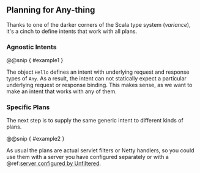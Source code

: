 Planning for Any-thing
----------------------

Thanks to one of the darker corners of the Scala type system
(*variance*), it's a cinch to define intents that work with all plans.

### Agnostic Intents

@@snip [ ](../../main/scala/08/a.scala) { #example1 }

The object `Hello` defines an intent with underlying request
and response types of `Any`. As a result, the intent can not
statically expect a particular underlying request or response
binding. This makes sense, as we want to make an intent that
works with any of them.

### Specific Plans

The next step is to supply the same generic intent to different kinds
of plans.

@@snip [ ](../../main/scala/08/a.scala) { #example2 }

As usual the plans are actual servlet filters or Netty handlers, so
you could use them with a server you have configured separately or
with a @ref:[server configured by Unfiltered][servers].

[servers]: ../03.md

